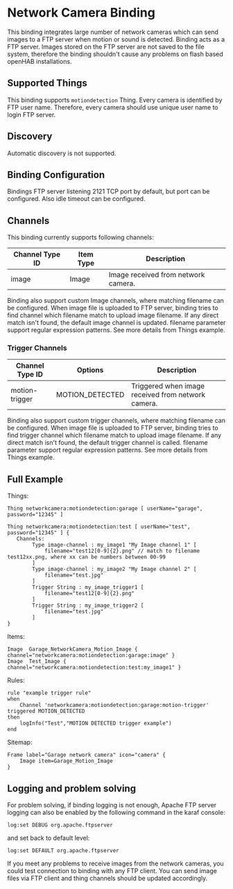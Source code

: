 # Network Camera Binding

This binding integrates large number of network cameras which can send images to a FTP server when motion or sound is detected.
Binding acts as a FTP server.
Images stored on the FTP server are not saved to the file system, therefore the binding shouldn't cause any problems on flash based openHAB installations.


## Supported Things

This binding supports ```motiondetection``` Thing. Every camera is identified by FTP user name. Therefore, every camera should use unique user name to login FTP server.

## Discovery

Automatic discovery is not supported.

## Binding Configuration

Bindings FTP server listening 2121 TCP port by default, but port can be configured. Also idle timeout can be configured.

## Channels

This binding currently supports following channels:

| Channel Type ID | Item Type    | Description                                                                            |
|-----------------|--------------|----------------------------------------------------------------------------------------|
| image           | Image        | Image received from network camera.                                                    |

Binding also support custom Image channels, where matching filename can be configured.
When image file is uploaded to FTP server, binding tries to find channel which filename match to upload image filename.
If any direct match isn't found, the default image channel is updated.
filename parameter support regular expression patterns.
See more details from Things example. 


### Trigger Channels

| Channel Type ID | Options                | Description                                        |
|-----------------|------------------------|----------------------------------------------------|
| motion-trigger  | MOTION_DETECTED        | Triggered when image received from network camera. |

Binding also support custom trigger channels, where matching filename can be configured.
When image file is uploaded to FTP server, binding tries to find trigger channel which filename match to upload image filename.
If any direct match isn't found, the default trigger channel is called.
filename parameter support regular expression patterns.
See more details from Things example. 

## Full Example

Things:

```
Thing networkcamera:motiondetection:garage [ userName="garage", password="12345" ]

Thing networkcamera:motiondetection:test [ userName="test", password="12345" ] {
   Channels:
        Type image-channel : my_image1 "My Image channel 1" [
            filename="test12[0-9]{2}.png" // match to filename test12xx.png, where xx can be numbers between 00-99
        ]
        Type image-channel : my_image2 "My Image channel 2" [
            filename="test.jpg"
        ]
        Trigger String : my_image_trigger1 [
            filename="test12[0-9]{2}.png"
        ]
        Trigger String : my_image_trigger2 [
            filename="test.jpg"
        ]
}    
```

Items:

```
Image  Garage_NetworkCamera_Motion_Image { channel="networkcamera:motiondetection:garage:image" }
Image  Test_Image { channel="networkcamera:motiondetection:test:my_image1" }
```

Rules:

```
rule "example trigger rule"
when
    Channel 'networkcamera:motiondetection:garage:motion-trigger' triggered MOTION_DETECTED 
then
    logInfo("Test","MOTION DETECTED trigger example")
end
```

Sitemap:

```
Frame label="Garage network camera" icon="camera" {
    Image item=Garage_Motion_Image
}
```
        
## Logging and problem solving

For problem solving, if binding logging is not enough, Apache FTP server logging can also be enabled by the following command in the karaf console:

```
log:set DEBUG org.apache.ftpserver
```

and set back to default level:

```
log:set DEFAULT org.apache.ftpserver
```

If you meet any problems to receive images from the network cameras, you could test connection to binding with any FTP client. You can send image files via FTP client and thing channels should be updated accordingly.
 